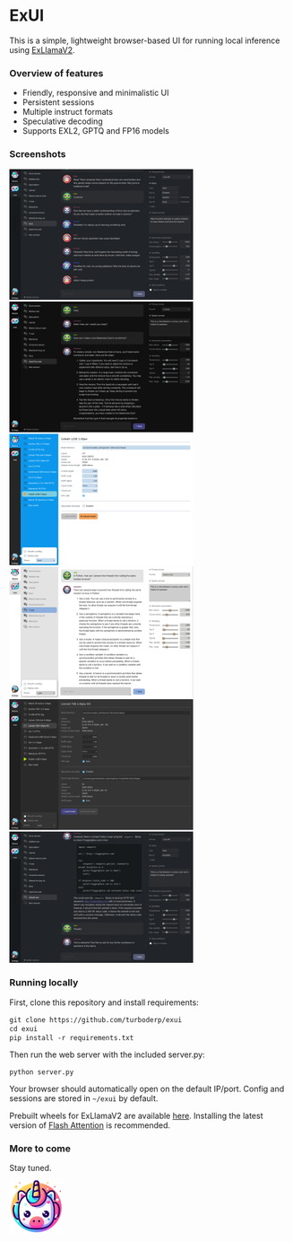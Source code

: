 <p align="center">

# ExUI

This is a simple, lightweight browser-based UI for running local inference using [ExLlamaV2](https://github.com/turboderp/exllamav2).

### Overview of features

- Friendly, responsive and minimalistic UI
- Persistent sessions
- Multiple instruct formats
- Speculative decoding
- Supports EXL2, GPTQ and FP16 models

### Screenshots

[![chat_screenshot](doc/screenshot_1_thumb.png)](doc/screenshot_1.png)
[![chat_screenshot](doc/screenshot_2_thumb.png)](doc/screenshot_2.png)
[![chat_screenshot](doc/screenshot_3_thumb.png)](doc/screenshot_3.png)
[![chat_screenshot](doc/screenshot_4_thumb.png)](doc/screenshot_4.png)
[![chat_screenshot](doc/screenshot_5_thumb.png)](doc/screenshot_5.png)
[![chat_screenshot](doc/screenshot_6_thumb.png)](doc/screenshot_6.png)

### Running locally

First, clone this repository and install requirements:

```
git clone https://github.com/turboderp/exui
cd exui
pip install -r requirements.txt
```

Then run the web server with the included server.py:

```
python server.py
```

Your browser should automatically open on the default IP/port. Config and sessions are stored in `~/exui` by default.

Prebuilt wheels for ExLlamaV2 are available [here](https://github.com/turboderp/exllamav2/releases). Installing 
the latest version of [Flash Attention](https://github.com/Dao-AILab/flash-attention) is recommended. 

### More to come

Stay tuned.

![avatar_unicorn.png](static%2Fgfx%2Favatar_unicorn.png)


